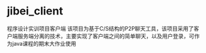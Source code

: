 # jibei_client
程序设计实训项目客户端
该项目为基于C/S结构的P2P聊天工具，该项目采用了客户端服务端分离的技术，主要实现了客户端之间的简单聊天，以及用户登录，可作为java课程的期末大作业使用

